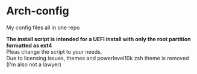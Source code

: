 # Arch-config

My config files all in one repo

<b>The install script is intended for a UEFI install with only the root partition formatted as ext4</b>
<br>
Pleas change the script to your needs.
<br>
Due to licensing issues, themes and powerlevel10k zsh theme is removed (I'm also not a lawyer)
